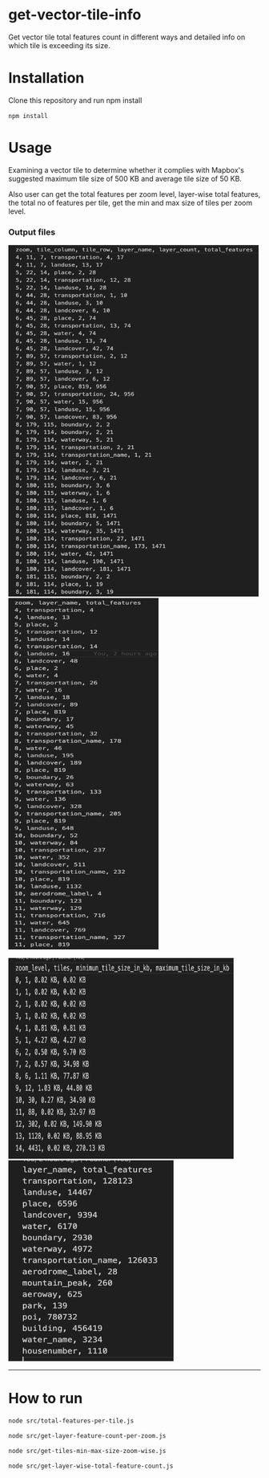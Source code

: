 # get-vector-tile-info

Get vector tile total features count in different ways and detailed info on which tile is exceeding its size.

<h1>Installation</h1>
Clone this repository and run npm install


```
npm install
```

<h1>Usage</h1>
 Examining a vector tile to determine whether it complies with Mapbox's suggested maximum tile size of 500 KB and average tile size of 50 KB.

 Also user can get the total features per zoom level, layer-wise total features, the total no of features per tile, get the min and max size of tiles per zoom level.

<h3> Output files</h3>

<img alt="image" width="500"  height="700" src="media/img-a.png"> <img alt="image" height="700" width="300" src="media/img-d.png">

<img alt="image" width="450" height="400" src="media/img-b.png"> <img alt="image" width="330" height="400" src="media/img-c.png">


<hr>



<h1>How to run</h1>

```
node src/total-features-per-tile.js
```
	 
```
node src/get-layer-feature-count-per-zoom.js
```

```
node src/get-tiles-min-max-size-zoom-wise.js
```
 
```
node src/get-layer-wise-total-feature-count.js
```
